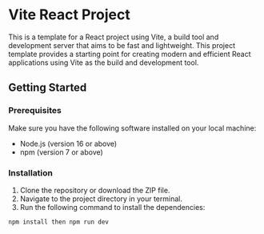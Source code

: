 # Vite React Project

This is a template for a React project using Vite, a build tool and development server that aims to be fast and lightweight. This project template provides a starting point for creating modern and efficient React applications using Vite as the build and development tool.

## Getting Started

### Prerequisites

Make sure you have the following software installed on your local machine:

- Node.js (version 16 or above)
- npm (version 7 or above)

### Installation

1. Clone the repository or download the ZIP file.
2. Navigate to the project directory in your terminal.
3. Run the following command to install the dependencies:

```sh
npm install then npm run dev
